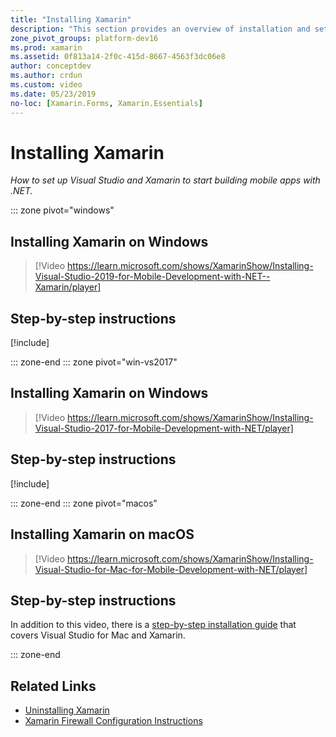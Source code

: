 ```yaml
---
title: "Installing Xamarin"
description: "This section provides an overview of installation and setup practices that can be used to get set up with Xamarin on Visual Studio."
zone_pivot_groups: platform-dev16
ms.prod: xamarin
ms.assetid: 0f813a14-2f0c-415d-8667-4563f3dc06e8
author: conceptdev
ms.author: crdun
ms.custom: video
ms.date: 05/23/2019
no-loc: [Xamarin.Forms, Xamarin.Essentials]
---
```

# Installing Xamarin

_How to set up Visual Studio and Xamarin to start building mobile apps with .NET._

::: zone pivot="windows"

## Installing Xamarin on Windows

> [!Video https://learn.microsoft.com/shows/XamarinShow/Installing-Visual-Studio-2019-for-Mobile-Development-with-NET--Xamarin/player]

## Step-by-step instructions

[!include[](~/cross-platform/includes/install-xamarin-windows-2019.md)]

::: zone-end
::: zone pivot="win-vs2017"

## Installing Xamarin on Windows

> [!Video https://learn.microsoft.com/shows/XamarinShow/Installing-Visual-Studio-2017-for-Mobile-Development-with-NET/player]

## Step-by-step instructions

[!include[](~/cross-platform/includes/install-xamarin-windows.md)]

::: zone-end
::: zone pivot="macos"

## Installing Xamarin on macOS

> [!Video https://learn.microsoft.com/shows/XamarinShow/Installing-Visual-Studio-for-Mac-for-Mobile-Development-with-NET/player]

## Step-by-step instructions

In addition to this video, there is a [step-by-step installation guide](/visualstudio/mac/installation/)
that covers Visual Studio for Mac and Xamarin.

::: zone-end

## Related Links

- [Uninstalling Xamarin](~/get-started/installation/uninstalling-xamarin.md)
- [Xamarin Firewall Configuration Instructions](firewall.md)
